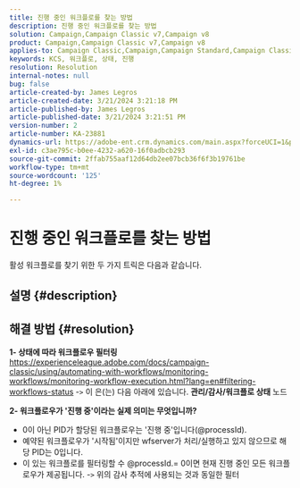 ```yaml
---
title: 진행 중인 워크플로를 찾는 방법
description: 진행 중인 워크플로를 찾는 방법
solution: Campaign,Campaign Classic v7,Campaign v8
product: Campaign,Campaign Classic v7,Campaign v8
applies-to: Campaign Classic,Campaign,Campaign Standard,Campaign Classic v7,Campaign v8
keywords: KCS, 워크플로, 상태, 진행
resolution: Resolution
internal-notes: null
bug: false
article-created-by: James Legros
article-created-date: 3/21/2024 3:21:18 PM
article-published-by: James Legros
article-published-date: 3/21/2024 3:21:51 PM
version-number: 2
article-number: KA-23881
dynamics-url: https://adobe-ent.crm.dynamics.com/main.aspx?forceUCI=1&pagetype=entityrecord&etn=knowledgearticle&id=1b39a7a7-96e7-ee11-904d-6045bd006704
exl-id: c3ae795c-b0ee-4232-a620-16f0adbcb293
source-git-commit: 2ffab755aaf12d64db2ee07bcb36f6f3b19761be
workflow-type: tm+mt
source-wordcount: '125'
ht-degree: 1%

---
```


# 진행 중인 워크플로를 찾는 방법




활성 워크플로를 찾기 위한 두 가지 트릭은 다음과 같습니다.

## 설명 {#description}





## 해결 방법 {#resolution}


<b>1- 상태에 따라 워크플로우 필터링</b>
https://experienceleague.adobe.com/docs/campaign-classic/using/automating-with-workflows/monitoring-workflows/monitoring-workflow-execution.html?lang=en#filtering-workflows-status -`>`  이 은(는) 다음 아래에 있습니다. <b>관리/감사/워크플로 상태</b> 노드

<b>2- 워크플로우가 &#39;진행 중&#39;이라는 실제 의미는 무엇입니까?</b>
- 0이 아닌 PID가 할당된 워크플로우는 &#39;진행 중&#39;입니다(@processId).
- 예약된 워크플로우가 &#39;시작됨&#39;이지만 wfserver가 처리/실행하고 있지 않으므로 해당 PID는 0입니다.
- 이 있는 워크플로를 필터링할 수 @processId.= 0이면 현재 진행 중인 모든 워크플로우가 제공됩니다. -`>`  위의 감사 추적에 사용되는 것과 동일한 필터
